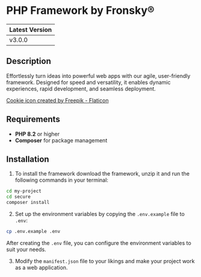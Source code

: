 # PHP Framework by Fronsky®

| Latest Version |
|----------------|
| v3.0.0         |

## Description

Effortlessly turn ideas into powerful web apps with our agile, user-friendly framework. Designed for speed and versatility, it enables dynamic experiences, rapid development, and seamless deployment.

<a href="https://www.flaticon.com/free-icons/cookie" title="cookie icons">Cookie icon created by Freepik - Flaticon</a>

## Requirements

- **PHP 8.2** or higher
- **Composer** for package management

## Installation

1. To install the framework download the framework, unzip it and run the following commands in your terminal:

```bash
cd my-project
cd secure
composer install
```

2. Set up the environment variables by copying the `.env.example` file to `.env`:

```bash
cp .env.example .env
```

After creating the `.env` file, you can configure the environment variables to suit your needs.

3. Modify the `manifest.json` file to your likings and make your project work as a web application.
